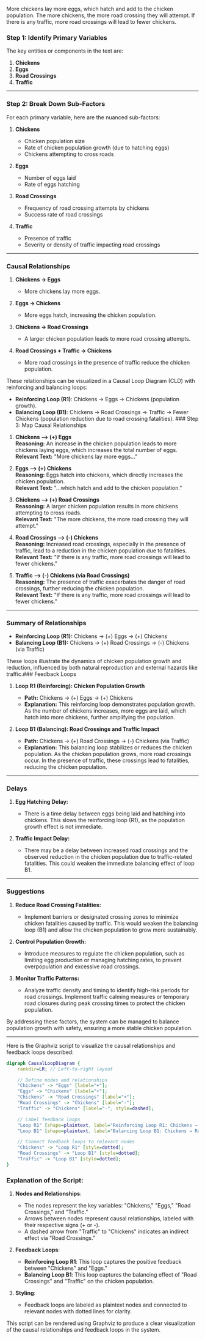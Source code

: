 

More chickens lay more eggs, which hatch and add to the chicken population. The more chickens, the more road crossing they will attempt. If there is any traffic, more road crossings will lead to fewer chickens. 
### Step 1: Identify Primary Variables  
The key entities or components in the text are:  

1. **Chickens**  
2. **Eggs**  
3. **Road Crossings**  
4. **Traffic**  

---

### Step 2: Break Down Sub-Factors  

For each primary variable, here are the nuanced sub-factors:  

1. **Chickens**  
   - Chicken population size  
   - Rate of chicken population growth (due to hatching eggs)  
   - Chickens attempting to cross roads  

2. **Eggs**  
   - Number of eggs laid  
   - Rate of eggs hatching  

3. **Road Crossings**  
   - Frequency of road crossing attempts by chickens  
   - Success rate of road crossings  

4. **Traffic**  
   - Presence of traffic  
   - Severity or density of traffic impacting road crossings  

---

### Causal Relationships  

1. **Chickens → Eggs**  
   - More chickens lay more eggs.  

2. **Eggs → Chickens**  
   - More eggs hatch, increasing the chicken population.  

3. **Chickens → Road Crossings**  
   - A larger chicken population leads to more road crossing attempts.  

4. **Road Crossings + Traffic → Chickens**  
   - More road crossings in the presence of traffic reduce the chicken population.  

These relationships can be visualized in a Causal Loop Diagram (CLD) with reinforcing and balancing loops:  
- **Reinforcing Loop (R1)**: Chickens → Eggs → Chickens (population growth).  
- **Balancing Loop (B1)**: Chickens → Road Crossings → Traffic → Fewer Chickens (population reduction due to road crossing fatalities).  ### Step 3: Map Causal Relationships  

1. **Chickens --> (+) Eggs**  
   **Reasoning:** An increase in the chicken population leads to more chickens laying eggs, which increases the total number of eggs.  
   **Relevant Text:** "More chickens lay more eggs..."  

2. **Eggs --> (+) Chickens**  
   **Reasoning:** Eggs hatch into chickens, which directly increases the chicken population.  
   **Relevant Text:** "...which hatch and add to the chicken population."  

3. **Chickens --> (+) Road Crossings**  
   **Reasoning:** A larger chicken population results in more chickens attempting to cross roads.  
   **Relevant Text:** "The more chickens, the more road crossing they will attempt."  

4. **Road Crossings --> (-) Chickens**  
   **Reasoning:** Increased road crossings, especially in the presence of traffic, lead to a reduction in the chicken population due to fatalities.  
   **Relevant Text:** "If there is any traffic, more road crossings will lead to fewer chickens."  

5. **Traffic --> (-) Chickens (via Road Crossings)**  
   **Reasoning:** The presence of traffic exacerbates the danger of road crossings, further reducing the chicken population.  
   **Relevant Text:** "If there is any traffic, more road crossings will lead to fewer chickens."  

---

### Summary of Relationships  

- **Reinforcing Loop (R1):** Chickens → (+) Eggs → (+) Chickens  
- **Balancing Loop (B1):** Chickens → (+) Road Crossings → (-) Chickens (via Traffic)  

These loops illustrate the dynamics of chicken population growth and reduction, influenced by both natural reproduction and external hazards like traffic.### Feedback Loops  

1. **Loop R1 (Reinforcing): Chicken Population Growth**  
   - **Path:** Chickens → (+) Eggs → (+) Chickens  
   - **Explanation:** This reinforcing loop demonstrates population growth. As the number of chickens increases, more eggs are laid, which hatch into more chickens, further amplifying the population.  

2. **Loop B1 (Balancing): Road Crossings and Traffic Impact**  
   - **Path:** Chickens → (+) Road Crossings → (-) Chickens (via Traffic)  
   - **Explanation:** This balancing loop stabilizes or reduces the chicken population. As the chicken population grows, more road crossings occur. In the presence of traffic, these crossings lead to fatalities, reducing the chicken population.  

---

### Delays  

1. **Egg Hatching Delay:**  
   - There is a time delay between eggs being laid and hatching into chickens. This slows the reinforcing loop (R1), as the population growth effect is not immediate.  

2. **Traffic Impact Delay:**  
   - There may be a delay between increased road crossings and the observed reduction in the chicken population due to traffic-related fatalities. This could weaken the immediate balancing effect of loop B1.  

---

### Suggestions  

1. **Reduce Road Crossing Fatalities:**  
   - Implement barriers or designated crossing zones to minimize chicken fatalities caused by traffic. This would weaken the balancing loop (B1) and allow the chicken population to grow more sustainably.  

2. **Control Population Growth:**  
   - Introduce measures to regulate the chicken population, such as limiting egg production or managing hatching rates, to prevent overpopulation and excessive road crossings.  

3. **Monitor Traffic Patterns:**  
   - Analyze traffic density and timing to identify high-risk periods for road crossings. Implement traffic calming measures or temporary road closures during peak crossing times to protect the chicken population.  

By addressing these factors, the system can be managed to balance population growth with safety, ensuring a more stable chicken population.

---

Here is the Graphviz script to visualize the causal relationships and feedback loops described:

```dot
digraph CausalLoopDiagram {
    rankdir=LR; // Left-to-right layout

    // Define nodes and relationships
    "Chickens" -> "Eggs" [label="+"];
    "Eggs" -> "Chickens" [label="+"];
    "Chickens" -> "Road Crossings" [label="+"];
    "Road Crossings" -> "Chickens" [label="-"];
    "Traffic" -> "Chickens" [label="-", style=dashed];

    // Label feedback loops
    "Loop R1" [shape=plaintext, label="Reinforcing Loop R1: Chickens → Eggs → Chickens"];
    "Loop B1" [shape=plaintext, label="Balancing Loop B1: Chickens → Road Crossings → Traffic → Fewer Chickens"];

    // Connect feedback loops to relevant nodes
    "Chickens" -> "Loop R1" [style=dotted];
    "Road Crossings" -> "Loop B1" [style=dotted];
    "Traffic" -> "Loop B1" [style=dotted];
}
```

### Explanation of the Script:
1. **Nodes and Relationships**:
   - The nodes represent the key variables: "Chickens," "Eggs," "Road Crossings," and "Traffic."
   - Arrows between nodes represent causal relationships, labeled with their respective signs (+ or -).
   - A dashed arrow from "Traffic" to "Chickens" indicates an indirect effect via "Road Crossings."

2. **Feedback Loops**:
   - **Reinforcing Loop R1**: This loop captures the positive feedback between "Chickens" and "Eggs."
   - **Balancing Loop B1**: This loop captures the balancing effect of "Road Crossings" and "Traffic" on the chicken population.

3. **Styling**:
   - Feedback loops are labeled as plaintext nodes and connected to relevant nodes with dotted lines for clarity.

This script can be rendered using Graphviz to produce a clear visualization of the causal relationships and feedback loops in the system.
